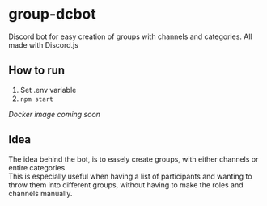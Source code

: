 # group-dcbot
Discord bot for easy creation of groups with channels and categories. All made with Discord.js

## How to run
1. Set .env variable
2. `npm start`

*Docker image coming soon*

## Idea
The idea behind the bot, is to easely create groups, with either channels or entire categories.<br>
This is especially useful when having a list of participants and wanting to throw them into different groups, without having to make the roles and channels manually.